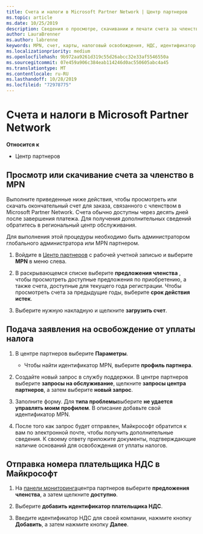 ```yaml
---
title: Счета и налоги в Microsoft Partner Network | Центр партнеров
ms.topic: article
ms.date: 10/25/2019
description: Сведения о просмотре, скачивании и печати счета за членство в MPN, а также о файле для налогового освобождения и отправке корпорации Майкрософт идентификатора НДС.
author: LauraBrenner
ms.author: labrenne
keywords: MPN, счет, карты, налоговый освобождения, НДС, идентификатор НДС
ms.localizationpriority: medium
ms.openlocfilehash: 9b972aa9261d319c55d26abcc32e33af5546550a
ms.sourcegitcommit: 07e459a906c384eab114246d0ac550605abc4a45
ms.translationtype: MT
ms.contentlocale: ru-RU
ms.lasthandoff: 10/28/2019
ms.locfileid: "72978775"
---
```

# <a name="invoices-and-taxes-in-the-microsoft-partner-network"></a>Счета и налоги в Microsoft Partner Network

**Относится к**

-  Центр партнеров

## <a name="view-or-download-your-mpn-membership-invoice"></a>Просмотр или скачивание счета за членство в MPN

Выполните приведенные ниже действия, чтобы просмотреть или скачать окончательный счет для заказа, связанного с членством в Microsoft Partner Network. Счета обычно доступны через десять дней после завершения платежа. Для получения дополнительных сведений обратитесь в региональный центр обслуживания.  

Для выполнения этой процедуры необходимо быть администратором глобального администратора или MPN партнером. 

1.  Войдите в [Центр партнеров](https://partner.microsoft.com/en-us/dashboard/home) с рабочей учетной записью и выберите **MPN** в меню слева.

4.  В раскрывающемся списке выберите **предложения членства** , чтобы просмотреть доступные предложения по приобретению, а также счета, доступные для текущего года регистрации. Чтобы просмотреть счета за предыдущие годы, выберите **срок действия истек**.

6.  Выберите нужную накладную и щелкните **загрузить счет**. 

## <a name="file-a-tax-exemption"></a>Подача заявления на освобождение от уплаты налога

1.  В центре партнеров выберите **Параметры**.
    - Чтобы найти идентификатор MPN, выберите **профиль партнера**.

2.  Создайте новый запрос в службу поддержки. В центре партнеров выберите **запросы на обслуживание**, щелкните **запросы центра партнеров**, а затем выберите **новый запрос**.

3.  Заполните форму. Для **типа проблемы**выберите **не удается управлять моим профилем**. В описание добавьте свой идентификатор MPN.

4.  После того как запрос будет отправлен, Майкрософт обратится к вам по электронной почте, чтобы получить дополнительные сведения. К своему ответу приложите документы, подтверждающие наличие оснований для освобождения от уплаты налогов.

## <a name="send-microsoft-your-vat-id-number"></a>Отправка номера плательщика НДС в Майкрософт

1.  На [панели мониторинга](https://partner.microsoft.com/en-us/dashboard/home)центра партнеров выберите **предложения членства**, а затем щелкните **доступно**. 

2.  Выберите **добавить идентификатор плательщика НДС**. 

3.  Введите идентификатор НДС для своей компании, нажмите кнопку **Добавить**, а затем нажмите кнопку **Далее**. 

